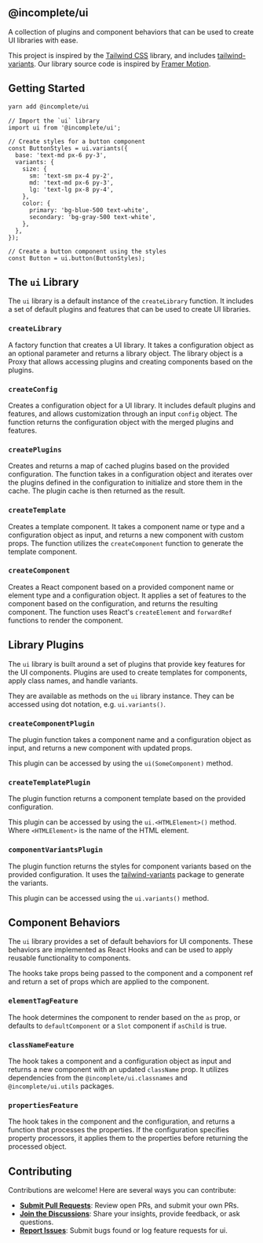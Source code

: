 ## @incomplete/ui

A collection of plugins and component behaviors that can be used to create UI libraries with ease.

This project is inspired by the [Tailwind CSS](https://tailwindcss.com/) library, and includes [tailwind-variants](https://www.tailwind-variants.org/).
Our library source code is inspired by [Framer Motion](https://www.framer.com/motion/).

## Getting Started

```sh
yarn add @incomplete/ui
```

```tsx
// Import the `ui` library
import ui from '@incomplete/ui';

// Create styles for a button component
const ButtonStyles = ui.variants({
  base: 'text-md px-6 py-3',
  variants: {
    size: {
      sm: 'text-sm px-4 py-2',
      md: 'text-md px-6 py-3',
      lg: 'text-lg px-8 py-4',
    },
    color: {
      primary: 'bg-blue-500 text-white',
      secondary: 'bg-gray-500 text-white',
    },
  },
});

// Create a button component using the styles
const Button = ui.button(ButtonStyles);
```

## The `ui` Library

The `ui` library is a default instance of the `createLibrary` function. It includes a set of default plugins and features that can be used to create UI libraries.

### `createLibrary`

A factory function that creates a UI library. It takes a configuration object as an optional parameter and returns a library object. The library object is a Proxy that allows accessing plugins and creating components based on the plugins.

### `createConfig`

Creates a configuration object for a UI library. It includes default plugins and features, and allows customization through an input `config` object. The function returns the configuration object with the merged plugins and features.

### `createPlugins`

Creates and returns a map of cached plugins based on the provided configuration. The function takes in a configuration object and iterates over the plugins defined in the configuration to initialize and store them in the cache. The plugin cache is then returned as the result.

### `createTemplate`

Creates a template component. It takes a component name or type and a configuration object as input, and returns a new component with custom props. The function utilizes the `createComponent` function to generate the template component.

### `createComponent`

Creates a React component based on a provided component name or element type and a configuration object. It applies a set of features to the component based on the configuration, and returns the resulting component. The function uses React's `createElement` and `forwardRef` functions to render the component.


## Library Plugins

The `ui` library is built around a set of plugins that provide key features for the UI components. Plugins are used to create templates for components, apply class names, and handle variants.

They are available as methods on the `ui` library instance. They can be accessed using dot notation, e.g. `ui.variants()`.

### `createComponentPlugin`

The plugin function takes a component name and a configuration object as input, and returns a new component with updated props.

This plugin can be accessed by using the `ui(SomeComponent)` method.

### `createTemplatePlugin`

The plugin function returns a component template based on the provided configuration.

This plugin can be accessed by using the `ui.<HTMLElement>()` method. Where `<HTMLElement>` is the name of the HTML element.

### `componentVariantsPlugin`

The plugin function returns the styles for component variants based on the provided configuration. It uses the [tailwind-variants](https://www.tailwind-variants.org/) package to generate the variants.

This plugin can be accessed using the `ui.variants()` method.

##  Component Behaviors

The `ui` library provides a set of default behaviors for UI components. These behaviors are implemented as React Hooks and can be used to apply reusable functionality to components.

The hooks take props being passed to the component and a component ref and return a set of props which are applied to the component.

### `elementTagFeature`

The hook determines the component to render based on the `as` prop, or defaults to `defaultComponent` or a `Slot` component if `asChild` is true.

### `classNameFeature`

The hook takes a component and a configuration object as input and returns a new component with an updated `className` prop. It utilizes dependencies from the `@incomplete/ui.classnames` and `@incomplete/ui.utils` packages.

### `propertiesFeature`

The hook takes in the component and the configuration, and returns a function that processes the properties. If the configuration specifies property processors, it applies them to the properties before returning the processed object.

##  Contributing

Contributions are welcome! Here are several ways you can contribute:

- **[Submit Pull Requests](https://github.com/IncompleteSystems/ui/blob/main/CONTRIBUTING.md)**: Review open PRs, and submit your own PRs.
- **[Join the Discussions](https://github.com/IncompleteSystems/ui/discussions)**: Share your insights, provide feedback, or ask questions.
- **[Report Issues](https://github.com/IncompleteSystems/ui/issues)**: Submit bugs found or log feature requests for ui.
